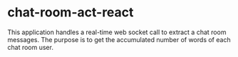 # chat-room-act-react
This application handles a real-time web socket call to extract a chat room messages. The purpose is to get the accumulated number of words of each chat room user.
